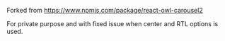 Forked from https://www.npmjs.com/package/react-owl-carousel2

For private purpose and with fixed issue when center and RTL options is used. 